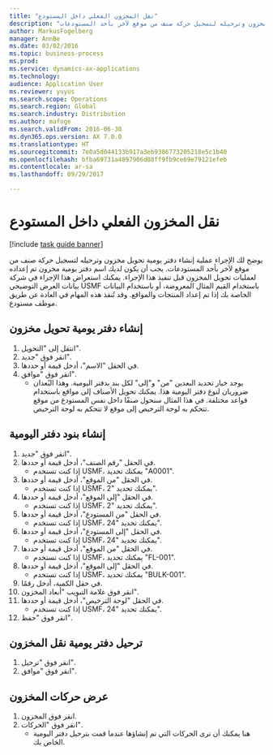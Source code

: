 ```yaml
---
title: "نقل المخزون الفعلي داخل المستودع"
description: "يوضح لك الإجراء عملية إنشاء دفتر يومية تحويل مخزون وترحيله لتسجيل حركة صنف من موقع لآخر بأحد المستودعات."
author: MarkusFogelberg
manager: AnnBe
ms.date: 03/02/2016
ms.topic: business-process
ms.prod: 
ms.service: dynamics-ax-applications
ms.technology: 
audience: Application User
ms.reviewer: yuyus
ms.search.scope: Operations
ms.search.region: Global
ms.search.industry: Distribution
ms.author: mafoge
ms.search.validFrom: 2016-06-30
ms.dyn365.ops.version: AX 7.0.0
ms.translationtype: HT
ms.sourcegitcommit: 7e0a5d044133b917a3eb9386773205218e5c1b40
ms.openlocfilehash: bfba69731a4897906d08ff9fb9ce69e79121efeb
ms.contentlocale: ar-sa
ms.lasthandoff: 09/29/2017

---
```

# <a name="transfer-physical-inventory-within-the-warehouse"></a>نقل المخزون الفعلي داخل المستودع

[!include [task guide banner](../../includes/task-guide-banner.md)]

يوضح لك الإجراء عملية إنشاء دفتر يومية تحويل مخزون وترحيله لتسجيل حركة صنف من موقع لآخر بأحد المستودعات. يجب أن يكون لديك اسم دفتر يومية مخزون تم إعداده لعمليات تحويل المخزون قبل تنفيذ هذا الإجراء. يمكنك استعراض هذا الإجراء في شركة بيانات العرض التوضيحي USMF باستخدام القيم المثال المعروضة، أو باستخدام البيانات الخاصة بك إذا تم إعداد المنتجات والمواقع. وقد تُنفذ هذه المهام في العادة عن طريق موظف مستودع.


## <a name="create-an-inventory-transfer-journal"></a>إنشاء دفتر يومية تحويل مخزون
1. انتقل إلى "التحويل".
2. انقر فوق "جديد".
3. في الحقل "الاسم"، أدخل قيمة أو حددها.
4. انقر فوق "موافق".
    * يوجد خيار تحديد البعدين "من" و"إلى" لكل بند بدفتر اليومية. وهذا البُعدان ضروريان لنوع دفتر اليومية هذا. يمكنك تحويل الأصناف إلى مواقع باستخدام قواعد مختلفة. في هذا المثال سنحول صنفًا داخل نفس المستودع من موقع تتحكم به لوحة الترخيص إلى موقع لا تتحكم به لوحة الترخيص.   

## <a name="create-journal-lines"></a>إنشاء بنود دفتر اليومية
1. انقر فوق "جديد".
2. في الحقل "رقم الصنف"، أدخل قيمة أو حددها.
    * إذا كنت تستخدم USMF، يمكنك تحديد "A0001".  
3. في الحقل "من الموقع"، أدخل قيمة أو حددها.
    * إذا كنت تستخدم USMF، يمكنك تحديد "2".  
4. في الحقل "إلى الموقع"، أدخل قيمة أو حددها.
    * إذا كنت تستخدم USMF، يمكنك تحديد "2".  
5. في الحقل "من المستودع"، أدخل قيمة أو حددها.
    * إذا كنت تستخدم USMF، يمكنك تحديد "24".  
6. في الحقل "إلى المستودع"، أدخل قيمة أو حددها.
    * إذا كنت تستخدم USMF، يمكنك تحديد "24".  
7. في الحقل "من الموقع‬"، أدخل قيمة أو حددها.
    * إذا كنت تستخدم USMF، يمكنك تحديد "FL-001".  
8. في الحقل "إلى الموقع‬"، أدخل قيمة أو حددها.
    * إذا كنت تستخدم USMF، يمكنك تحديد "BULK-001".  
9. في حقل الكمية، أدخل رقمًا.
10. انقر فوق علامة التبويب "أبعاد المخزون".
11. في الحقل "لوحة الترخيص"، أدخل قيمة أو حددها.
    * إذا كنت تستخدم USMF، يمكنك تحديد "24".  
12. انقر فوق "حفظ".

## <a name="post-the-inventory-transfer-journal"></a>ترحيل دفتر يومية نقل المخزون
1. انقر فوق "ترحيل".
2. انقر فوق "موافق".

## <a name="view-inventory-transactions"></a>عرض حركات المخزون
1. انقر فوق المخزون.
2. انقر فوق "الحركات".
    * هنا يمكنك أن ترى الحركات التي تم إنشاؤها عندما قمت بترحيل دفتر اليومية الخاص بك.  

